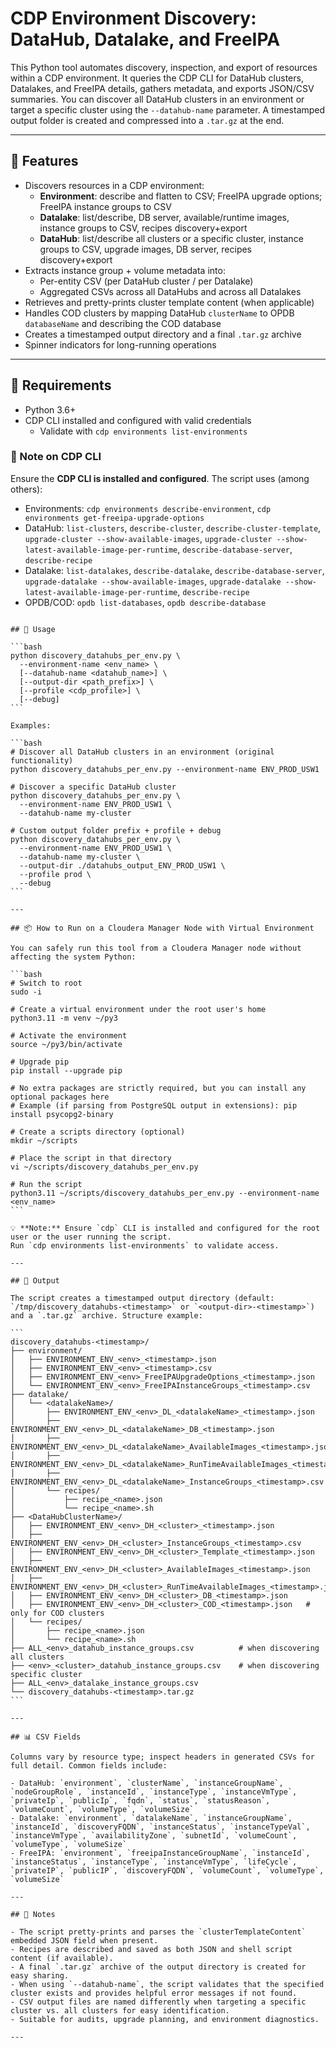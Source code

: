 # CDP Environment Discovery: DataHub, Datalake, and FreeIPA

This Python tool automates discovery, inspection, and export of resources within a CDP environment. It queries the CDP CLI for DataHub clusters, Datalakes, and FreeIPA details, gathers metadata, and exports JSON/CSV summaries. You can discover all DataHub clusters in an environment or target a specific cluster using the `--datahub-name` parameter. A timestamped output folder is created and compressed into a `.tar.gz` at the end.

---

## 🔧 Features

- Discovers resources in a CDP environment:
  - **Environment**: describe and flatten to CSV; FreeIPA upgrade options; FreeIPA instance groups to CSV
  - **Datalake**: list/describe, DB server, available/runtime images, instance groups to CSV, recipes discovery+export
  - **DataHub**: list/describe all clusters or a specific cluster, instance groups to CSV, upgrade images, DB server, recipes discovery+export
- Extracts instance group + volume metadata into:
  - Per-entity CSV (per DataHub cluster / per Datalake)
  - Aggregated CSVs across all DataHubs and across all Datalakes
- Retrieves and pretty-prints cluster template content (when applicable)
- Handles COD clusters by mapping DataHub `clusterName` to OPDB `databaseName` and describing the COD database
- Creates a timestamped output directory and a final `.tar.gz` archive
- Spinner indicators for long-running operations

---

## 🧪 Requirements

- Python 3.6+
- CDP CLI installed and configured with valid credentials
  - Validate with `cdp environments list-environments`

### 🔑 Note on CDP CLI

Ensure the **CDP CLI is installed and configured**. The script uses (among others):

- Environments: `cdp environments describe-environment`, `cdp environments get-freeipa-upgrade-options`
- DataHub: `list-clusters`, `describe-cluster`, `describe-cluster-template`, `upgrade-cluster --show-available-images`, `upgrade-cluster --show-latest-available-image-per-runtime`, `describe-database-server`, `describe-recipe`
- Datalake: `list-datalakes`, `describe-datalake`, `describe-database-server`, `upgrade-datalake --show-available-images`, `upgrade-datalake --show-latest-available-image-per-runtime`, `describe-recipe`
- OPDB/COD: `opdb list-databases`, `opdb describe-database`

````

## 🚀 Usage

```bash
python discovery_datahubs_per_env.py \
  --environment-name <env_name> \
  [--datahub-name <datahub_name>] \
  [--output-dir <path_prefix>] \
  [--profile <cdp_profile>] \
  [--debug]
```

Examples:

```bash
# Discover all DataHub clusters in an environment (original functionality)
python discovery_datahubs_per_env.py --environment-name ENV_PROD_USW1

# Discover a specific DataHub cluster
python discovery_datahubs_per_env.py \
  --environment-name ENV_PROD_USW1 \
  --datahub-name my-cluster

# Custom output folder prefix + profile + debug
python discovery_datahubs_per_env.py \
  --environment-name ENV_PROD_USW1 \
  --datahub-name my-cluster \
  --output-dir ./datahubs_output_ENV_PROD_USW1 \
  --profile prod \
  --debug
```

---

## 📦 How to Run on a Cloudera Manager Node with Virtual Environment

You can safely run this tool from a Cloudera Manager node without affecting the system Python:

```bash
# Switch to root
sudo -i

# Create a virtual environment under the root user's home
python3.11 -m venv ~/py3

# Activate the environment
source ~/py3/bin/activate

# Upgrade pip
pip install --upgrade pip

# No extra packages are strictly required, but you can install any optional packages here
# Example (if parsing from PostgreSQL output in extensions): pip install psycopg2-binary

# Create a scripts directory (optional)
mkdir ~/scripts

# Place the script in that directory
vi ~/scripts/discovery_datahubs_per_env.py

# Run the script
python3.11 ~/scripts/discovery_datahubs_per_env.py --environment-name <env_name>
```

💡 **Note:** Ensure `cdp` CLI is installed and configured for the root user or the user running the script.
Run `cdp environments list-environments` to validate access.

---

## 📂 Output

The script creates a timestamped output directory (default: `/tmp/discovery_datahubs-<timestamp>` or `<output-dir>-<timestamp>`) and a `.tar.gz` archive. Structure example:

```
discovery_datahubs-<timestamp>/
├── environment/
│   ├── ENVIRONMENT_ENV_<env>_<timestamp>.json
│   ├── ENVIRONMENT_ENV_<env>_<timestamp>.csv
│   ├── ENVIRONMENT_ENV_<env>_FreeIPAUpgradeOptions_<timestamp>.json
│   └── ENVIRONMENT_ENV_<env>_FreeIPAInstanceGroups_<timestamp>.csv
├── datalake/
│   └── <datalakeName>/
│       ├── ENVIRONMENT_ENV_<env>_DL_<datalakeName>_<timestamp>.json
│       ├── ENVIRONMENT_ENV_<env>_DL_<datalakeName>_DB_<timestamp>.json
│       ├── ENVIRONMENT_ENV_<env>_DL_<datalakeName>_AvailableImages_<timestamp>.json
│       ├── ENVIRONMENT_ENV_<env>_DL_<datalakeName>_RunTimeAvailableImages_<timestamp>.json
│       ├── ENVIRONMENT_ENV_<env>_DL_<datalakeName>_InstanceGroups_<timestamp>.csv
│       └── recipes/
│           ├── recipe_<name>.json
│           └── recipe_<name>.sh
├── <DataHubClusterName>/
│   ├── ENVIRONMENT_ENV_<env>_DH_<cluster>_<timestamp>.json
│   ├── ENVIRONMENT_ENV_<env>_DH_<cluster>_InstanceGroups_<timestamp>.csv
│   ├── ENVIRONMENT_ENV_<env>_DH_<cluster>_Template_<timestamp>.json
│   ├── ENVIRONMENT_ENV_<env>_DH_<cluster>_AvailableImages_<timestamp>.json
│   ├── ENVIRONMENT_ENV_<env>_DH_<cluster>_RunTimeAvailableImages_<timestamp>.json
│   ├── ENVIRONMENT_ENV_<env>_DH_<cluster>_DB_<timestamp>.json
│   ├── ENVIRONMENT_ENV_<env>_DH_<cluster>_COD_<timestamp>.json   # only for COD clusters
│   └── recipes/
│       ├── recipe_<name>.json
│       └── recipe_<name>.sh
├── ALL_<env>_datahub_instance_groups.csv          # when discovering all clusters
├── <env>_<cluster>_datahub_instance_groups.csv    # when discovering specific cluster
├── ALL_<env>_datalake_instance_groups.csv
└── discovery_datahubs-<timestamp>.tar.gz
```

---

## 📊 CSV Fields

Columns vary by resource type; inspect headers in generated CSVs for full detail. Common fields include:

- DataHub: `environment`, `clusterName`, `instanceGroupName`, `nodeGroupRole`, `instanceId`, `instanceType`, `instanceVmType`, `privateIp`, `publicIp`, `fqdn`, `status`, `statusReason`, `volumeCount`, `volumeType`, `volumeSize`
- Datalake: `environment`, `datalakeName`, `instanceGroupName`, `instanceId`, `discoveryFQDN`, `instanceStatus`, `instanceTypeVal`, `instanceVmType`, `availabilityZone`, `subnetId`, `volumeCount`, `volumeType`, `volumeSize`
- FreeIPA: `environment`, `freeipaInstanceGroupName`, `instanceId`, `instanceStatus`, `instanceType`, `instanceVmType`, `lifeCycle`, `privateIP`, `publicIP`, `discoveryFQDN`, `volumeCount`, `volumeType`, `volumeSize`

---

## 📘 Notes

- The script pretty-prints and parses the `clusterTemplateContent` embedded JSON field when present.
- Recipes are described and saved as both JSON and shell script content (if available).
- A final `.tar.gz` archive of the output directory is created for easy sharing.
- When using `--datahub-name`, the script validates that the specified cluster exists and provides helpful error messages if not found.
- CSV output files are named differently when targeting a specific cluster vs. all clusters for easy identification.
- Suitable for audits, upgrade planning, and environment diagnostics.

---
````

